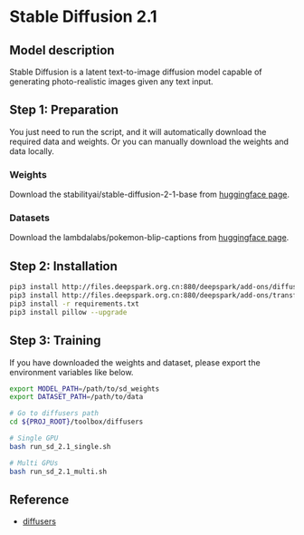 # Stable Diffusion 2.1

## Model description

Stable Diffusion is a latent text-to-image diffusion model capable of generating photo-realistic images given any text
input.

## Step 1: Preparation

You just need to run the script, and it will automatically download the required data and weights. Or you can manually
download the weights and data locally.

### Weights

Download the stabilityai/stable-diffusion-2-1-base from [huggingface
page](https://huggingface.co/stabilityai/stable-diffusion-2-1-base).

### Datasets

Download the lambdalabs/pokemon-blip-captions  from [huggingface
page](https://huggingface.co/datasets/lambdalabs/pokemon-blip-captions).

## Step 2: Installation

```bash
pip3 install http://files.deepspark.org.cn:880/deepspark/add-ons/diffusers-0.29.0-py3-none-any.whl
pip3 install http://files.deepspark.org.cn:880/deepspark/add-ons/transformers-4.38.1-py3-none-any.whl
pip3 install -r requirements.txt
pip3 install pillow --upgrade
```

## Step 3: Training

If you have downloaded the weights and dataset, please export the environment variables like below.

```bash
export MODEL_PATH=/path/to/sd_weights
export DATASET_PATH=/path/to/data
```

```bash
# Go to diffusers path
cd ${PROJ_ROOT}/toolbox/diffusers

# Single GPU
bash run_sd_2.1_single.sh

# Multi GPUs
bash run_sd_2.1_multi.sh
```

## Reference

- [diffusers](https://github.com/huggingface/diffusers)
